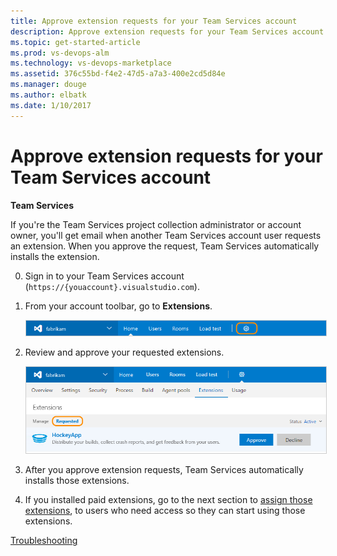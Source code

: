 ```yaml
---
title: Approve extension requests for your Team Services account
description: Approve extension requests for your Team Services account
ms.topic: get-started-article
ms.prod: vs-devops-alm
ms.technology: vs-devops-marketplace
ms.assetid: 376c55bd-f4e2-47d5-a7a3-400e2cd5d84e 
ms.manager: douge
ms.author: elbatk
ms.date: 1/10/2017
---
```


# Approve extension requests for your Team Services account

**Team Services**

If you're the Team Services project collection administrator or account owner, 
you'll get email when another Team Services account user requests an extension. 
When you approve the request, Team Services automatically installs the extension.

0.	Sign in to your Team Services account 
(```https://{youaccount}.visualstudio.com```).

0.	From your account toolbar, go to **Extensions**.

	<img alt="Extensions tab" src="../_shared/_img/account-settings-new-ui.png" style="border: 1px solid #CCCCCC" />

0.	Review and approve your requested extensions.

	<img alt="Extensions tab, requested extensions" src="_img/get-vsts-extensions/approve-request-updated-ui.png" style="border: 1px solid #CCCCCC" />

0.	After you approve extension requests, 
Team Services automatically installs those extensions. 

0.	If you installed paid extensions, 
go to the next section to [assign those extensions](#assign-extension), 
to users who need access so they can start using those extensions.


[Troubleshooting](faq-extensions.md)